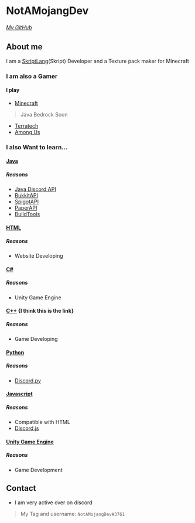 # NotAMojangDev
###### [My GitHub](https://github.com/NotAMojangDev)
## About me
I am a [SkriptLang](https://github.com/SkriptLang/Skript/)(Skript) Developer and a Texture pack maker for Minecraft


### I am also a Gamer
#### I play
- [Minecraft](https://minecraft.net/)
> Java
> Bedrock Soon
- [Terratech](https://terratechgame.com/)
- [Among Us](https://www.innersloth.com/games/among-us/)

### I also Want to learn...
#### [Java](https://java.com/)
##### Reasons
- [Java Discord API](https://github.com/DV8FromTheWorld/JDA)
- [BukkitAPI](https://hub.spigotmc.org/javadocs/bukkit/)
- [SpigotAPI](https://hub.spigotmc.org/nexus/content/repositories/snapshots/org/spigotmc/spigot-api/)
- [PaperAPI](https://papermc.io/javadocs/paper/1.16/)
- [BuildTools](https://hub.spigotmc.org/jenkins/job/BuildTools/)
#### [HTML](https://HTML.com/)
##### Reasons
- Website Developing
#### [C#](https://docs.microsoft.com/en-us/dotnet/csharp/)
##### Reasons
- Unity Game Engine
#### [C++](https://isocpp.org/) {I think this is the link}
##### Reasons
- Game Developing
#### [Python](https://python.org/)
##### Reasons
- [Discord.py](https://discordpy.readthedocs.io/en/stable/#)
#### [Javascript](https://javascript.com/)
##### Reasons
- Compatible with HTML
- [Discord.js](https://discord.js.org/)
#### [Unity Game Engine](https://unity.com/)
##### Reasons
- Game Development

## Contact
- I am very active over on discord
> My Tag and username: `NotAMojangDev#3761`
